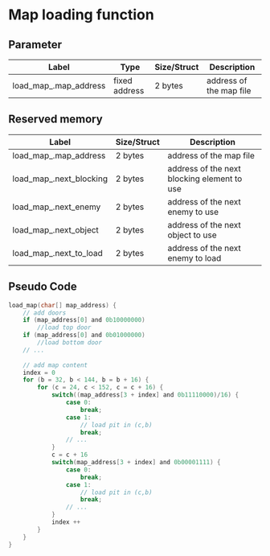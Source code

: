 # Map loading function

## Parameter

| Label | Type | Size/Struct |  Description  |
| ------------- | ------------- | ---------- | ----------- |
| load_map_.map_address | fixed address | 2 bytes | address of the map file |

## Reserved memory

| Label | Size/Struct |  Description  |
| ------------- | ---------- | ----------- |
| load_map_.map_address | 2 bytes | address of the map file |
| load_map_.next_blocking | 2 bytes | address of the next blocking element to use |
| load_map_.next_enemy | 2 bytes | address of the next enemy to use |
| load_map_.next_object | 2 bytes | address of the next object to use |
| load_map_.next_to_load | 2 bytes | address of the next enemy to load |

## Pseudo Code

~~~C
load_map(char[] map_address) {
    // add doors
    if (map_address[0] and 0b10000000)
        //load top door
    if (map_address[0] and 0b01000000)
        //load bottom door
    // ...
    
    // add map content
    index = 0
    for (b = 32, b < 144, b = b + 16) {
        for (c = 24, c < 152, c = c + 16) {
            switch((map_address[3 + index] and 0b11110000)/16) {
                case 0:
                    break;
                case 1:
                    // load pit in (c,b)
                    break;
                // ...
            }
            c = c + 16
            switch(map_address[3 + index] and 0b00001111) {
                case 0:
                    break;
                case 1:
                    // load pit in (c,b)
                    break;
                // ...
            }
            index ++
        }
    }
}
~~~